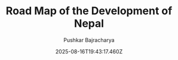 ---
title: "Road Map of the Development of Nepal"
date: "2025-08-16T19:43:17.460Z"
author: "Pushkar Bajracharya"
read_year: "NO"
recommendation: '3'
url: /bookshelf/road-map-of-the-development-of-nepal
---
